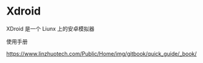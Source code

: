 # Xdroid 

XDroid 是一个 Liunx 上的安卓模拟器

使用手册

https://www.linzhuotech.com/Public/Home/img/gitbook/quick_guide/_book/